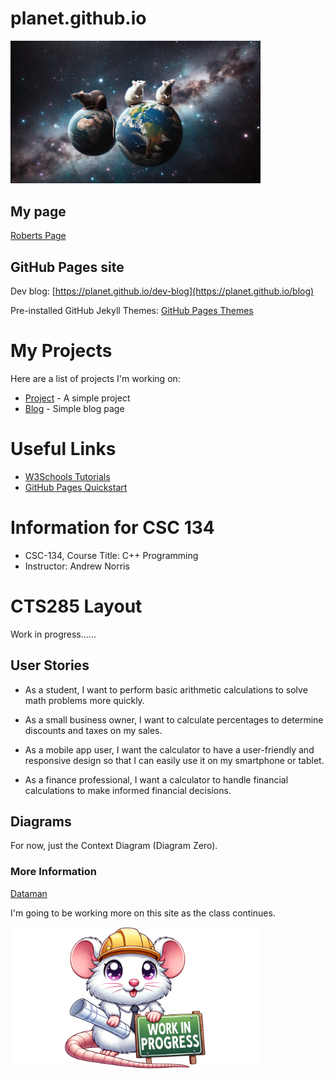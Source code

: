 # planet.github.io

<img src="RatPlanet.png" width="400"></img>

## My page

<a href="rat.md">Roberts Page</a>
## GitHub Pages site

Dev blog: [https://planet.github.io/dev-blog](https://planet.github.io/blog)

Pre-installed GitHub Jekyll Themes: [GitHub Pages Themes](https://pages.github.com/themes/)

# My Projects
Here are a list of projects I'm working on:

- [Project](https://github.com/PlanetaryPinky/CTS285-Project-1) - A simple project
- [Blog](https://github.com/planet/blog) - Simple blog page

# Useful Links
- [W3Schools Tutorials](https://www.w3schools.com/)
- [GitHub Pages Quickstart](https://pages.github.com)

# Information for CSC 134
- CSC-134, Course Title: C++ Programming
- Instructor: Andrew Norris

# CTS285 Layout
Work in progress......

## User Stories
- As a student, I want to perform basic arithmetic calculations to solve math problems more quickly.

- As a small business owner, I want to calculate percentages to determine discounts and taxes on my sales.

- As a mobile app user, I want the calculator to have a user-friendly and responsive design so that I can easily use it on my smartphone or tablet.

- As a finance professional, I want a calculator to handle financial calculations to make informed financial decisions.

## Diagrams
For now, just the Context Diagram (Diagram Zero).

### More Information
[Dataman](Calculator.py)

I'm going to be working more on this site as the class continues.

<img src="workinprogress.png" width="400"></img>

